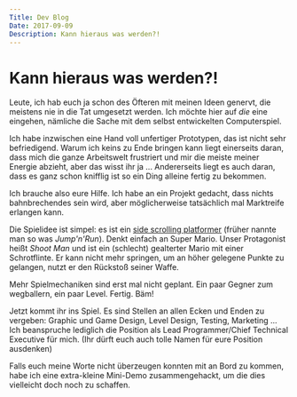 ```yaml
---
Title: Dev Blog
Date: 2017-09-09
Description: Kann hieraus was werden?!
---
```


# Kann hieraus was werden?!

Leute, ich hab euch ja schon des Öfteren mit meinen Ideen genervt, die meistens nie in die Tat umgesetzt werden. Ich möchte hier auf _die_ eine eingehen, nämliche die Sache mit dem selbst entwickelten Computerspiel.

Ich habe inzwischen eine Hand voll unfertiger Prototypen, das ist nicht sehr befriedigend. Warum ich keins zu Ende bringen kann liegt einerseits daran, dass mich die ganze Arbeitswelt frustriert und mir die meiste meiner Energie abzieht, aber das wisst ihr ja ... Andererseits liegt es auch daran, dass es ganz schon knifflig ist so ein Ding alleine fertig zu bekommen.

Ich brauche also eure Hilfe. Ich habe an ein Projekt gedacht, dass nichts bahnbrechendes sein wird, aber möglicherweise tatsächlich mal Marktreife erlangen kann.

Die Spielidee ist simpel: es ist ein [side scrolling platformer](https://de.wikipedia.org/wiki/Side-Scroller) (früher nannte man so was _Jump'n'Run_). Denkt einfach an Super Mario. Unser Protagonist heißt _Shoot Man_ und ist ein (schlecht) gealterter Mario mit einer Schrotflinte. Er kann nicht mehr springen, um an höher gelegene Punkte zu gelangen, nutzt er den Rückstoß seiner Waffe.

Mehr Spielmechaniken sind erst mal nicht geplant. Ein paar Gegner zum wegballern, ein paar Level. Fertig. Bäm!

Jetzt kommt ihr ins Spiel. Es sind Stellen an allen Ecken und Enden zu vergeben: Graphic und Game Design, Level Design, Testing, Marketing ... Ich beanspruche lediglich die Position als Lead Programmer/Chief Technical Executive für mich. (Ihr dürft euch auch tolle Namen für eure Position ausdenken)

Falls euch meine Worte nicht überzeugen konnten mit an Bord zu kommen, habe ich eine extra-kleine Mini-Demo zusammengehackt, um die dies vielleicht doch noch zu schaffen.
